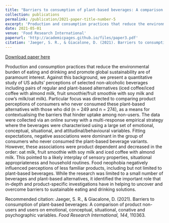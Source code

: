 ```yaml
---
title: "Barriers to consumption of plant-based beverages: A comparison of product users and non-users on emotional, conceptual, situational, conative and psychographic variables"
collection: publications
permalink: /publication/2021-paper-title-number-5
excerpt: 'Production and consumption practices that reduce the environmental burden of eating and drinking and promote global sustainability are of paramount interest. Against this background, we present a quantitative study of US adults’ perceptions of selected non-alcoholic beverages including pairs of regular and plant-based alternatives (iced coffee/iced coffee with almond milk, fruit smoothie/fruit smoothie with soy milk and cow’s milk/oat milk). Particular focus was directed to comparing product perceptions of consumers who never consumed these plant-based alternatives with those who did (n = 249 and n = 274), as a means for contextualising the barriers that hinder uptake among non-users...'
date: 2021-05-01
venue: 'Food Research International'
paperurl: 'http://academicpages.github.io/files/paper3.pdf'
citation: 'Jaeger, S. R., & Giacalone, D. (2021). Barriers to consumption of plant-based beverages: A comparison of product non-users and users on emotional, conceptual, situational, conative and psychographic variables. <i>Food Research International, 144</i>, 110363.'
---
```


[Download paper here](http://academicpages.github.io/files/paper3.pdf)

Production and consumption practices that reduce the environmental burden of eating and drinking and promote global sustainability are of paramount interest. Against this background, we present a quantitative study of US adults’ perceptions of selected non-alcoholic beverages including pairs of regular and plant-based alternatives (iced coffee/iced coffee with almond milk, fruit smoothie/fruit smoothie with soy milk and cow’s milk/oat milk). Particular focus was directed to comparing product perceptions of consumers who never consumed these plant-based alternatives with those who did (n = 249 and n = 274), as a means for contextualising the barriers that hinder uptake among non-users. The data were collected via an online survey with a multi-response empirical strategy where the beverages were characterised using a large set of emotional, conceptual, situational, and attitudinal/behavioural variables. Fitting expectations, negative associations were dominant in the group of consumers who never consumed the plant-based beverage variants. However, these associations were product dependent and decreased in the order: oat milk, fruit smoothie with soy milk and iced coffee with almond milk. This pointed to a likely interplay of sensory properties, situational appropriateness and household routines. Food neophobia negatively influenced perceptions of less familiar products, including but not limited to plant-based beverages. While the research was limited to a small number of beverages and plant-based alternatives, it identified the important role that in-depth and product-specific investigations have in helping to uncover and overcome barriers to sustainable eating and drinking solutions. 

Recommended citation: Jaeger, S. R., & Giacalone, D. (2021). Barriers to consumption of plant-based beverages: A comparison of product non-users and users on emotional, conceptual, situational, conative and psychographic variables. <i>Food Research International, 144</i>, 110363.
